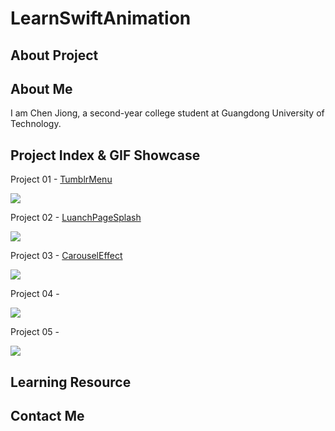 # LearnSwiftAnimation


## About Project


## About Me

I am Chen Jiong, a second-year college student at Guangdong University of Technology.

## Project Index & GIF Showcase

Project 01 - [TumblrMenu](https://github.com/cjiong/LearnSwiftAnimation/tree/master/Project%2001%20-%20TumblrMenu)

![](https://github.com/cjiong/LearnSwiftAnimation/blob/master/Project%2001%20-%20TumblrMenu/TumblrMenu.gif)

Project 02 - [LuanchPageSplash](https://github.com/cjiong/LearnSwiftAnimation/tree/master/Project%2002%20-%20LuanchPageSplash)

![](https://github.com/cjiong/LearnSwiftAnimation/blob/master/Project%2002%20-%20LuanchPageSplash/LuanchPageSplash.gif)

Project 03 - [CarouselEffect](https://github.com/cjiong/LearnSwiftAnimation/tree/master/Project%2003%20-%20CarouselEffect)

![](https://github.com/cjiong/LearnSwiftAnimation/blob/master/Project%2003%20-%20CarouselEffect/CarouselEffect.gif)

Project 04 - [](https://github.com/cjiong/LearnSwiftAnimation/tree/master/Project%2002%20-%20)

![](https://github.com/cjiong/LearnSwiftAnimation/blob/master/Project%2002%20-%20/.gif)

Project 05 - [](https://github.com/cjiong/LearnSwiftAnimation/tree/master/Project%2002%20-%20)

![](https://github.com/cjiong/LearnSwiftAnimation/blob/master/Project%2002%20-%20/.gif)

## Learning Resource
## Contact Me
## 


